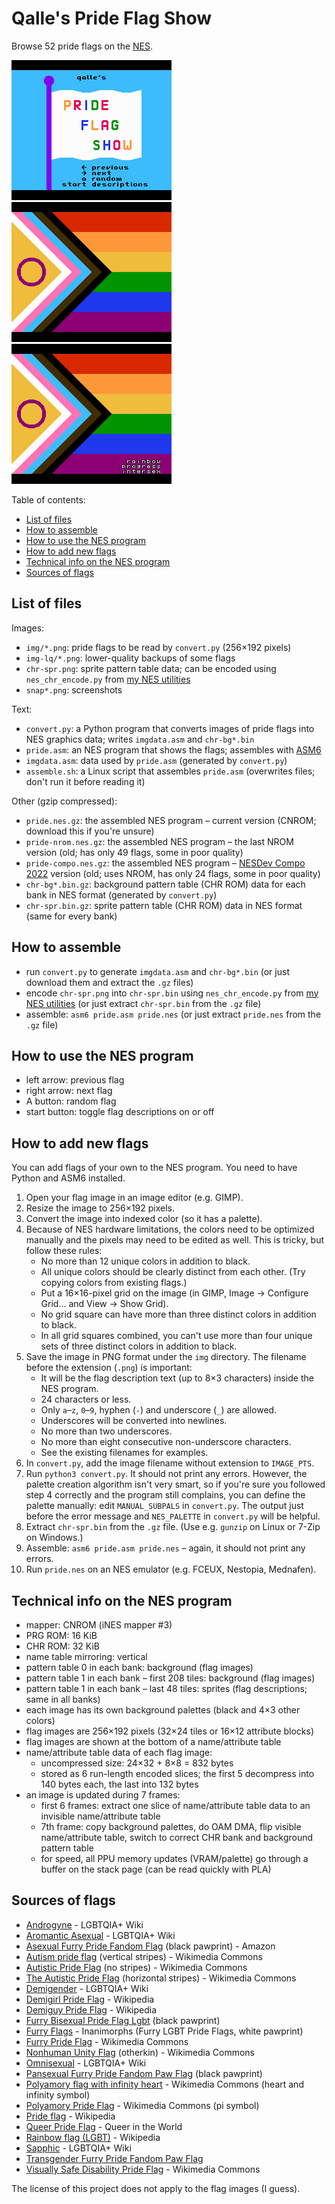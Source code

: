 # Qalle's Pride Flag Show
Browse 52 pride flags on the [NES](https://en.wikipedia.org/wiki/Nintendo_Entertainment_System).

![screenshot](snap1.png)
![screenshot](snap2.png)
![screenshot](snap3.png)

Table of contents:
* [List of files](#list-of-files)
* [How to assemble](#how-to-assemble)
* [How to use the NES program](#how-to-use-the-nes-program)
* [How to add new flags](#how-to-add-new-flags)
* [Technical info on the NES program](#technical-info-on-the-nes-program)
* [Sources of flags](#sources-of-flags)

## List of files
Images:
* `img/*.png`: pride flags to be read by `convert.py` (256&times;192 pixels)
* `img-lq/*.png`: lower-quality backups of some flags
* `chr-spr.png`: sprite pattern table data; can be encoded using `nes_chr_encode.py` from [my NES utilities](https://github.com/qalle2/nes-util/)
* `snap*.png`: screenshots

Text:
* `convert.py`: a Python program that converts images of pride flags into NES graphics data; writes `imgdata.asm` and `chr-bg*.bin`
* `pride.asm`: an NES program that shows the flags; assembles with [ASM6](https://www.romhacking.net/utilities/674/)
* `imgdata.asm`: data used by `pride.asm` (generated by `convert.py`)
* `assemble.sh`: a Linux script that assembles `pride.asm` (overwrites files; don't run it before reading it)

Other (gzip compressed):
* `pride.nes.gz`: the assembled NES program &ndash; current version (CNROM; download this if you're unsure)
* `pride-nrom.nes.gz`: the assembled NES program &ndash; the last NROM version (old; has only 49 flags, some in poor quality)
* `pride-compo.nes.gz`: the assembled NES program &ndash; [NESDev Compo 2022](https://itch.io/jam/nesdev-2022) version (old; uses NROM, has only 24 flags, some in poor quality)
* `chr-bg*.bin.gz`: background pattern table (CHR ROM) data for each bank in NES format (generated by `convert.py`)
* `chr-spr.bin.gz`: sprite pattern table (CHR ROM) data in NES format (same for every bank)

## How to assemble
* run `convert.py` to generate `imgdata.asm` and `chr-bg*.bin` (or just download them and extract the `.gz` files)
* encode `chr-spr.png` into `chr-spr.bin` using `nes_chr_encode.py` from [my NES utilities](https://github.com/qalle2/nes-util/) (or just extract `chr-spr.bin` from the `.gz` file)
* assemble: `asm6 pride.asm pride.nes` (or just extract `pride.nes` from the `.gz` file)

## How to use the NES program
* left arrow: previous flag
* right arrow: next flag
* A button: random flag
* start button: toggle flag descriptions on or off

## How to add new flags
You can add flags of your own to the NES program.
You need to have Python and ASM6 installed.
1. Open your flag image in an image editor (e.g. GIMP).
2. Resize the image to 256&times;192 pixels.
3. Convert the image into indexed color (so it has a palette).
4. Because of NES hardware limitations, the colors need to be optimized manually and the pixels may need to be edited as well. This is tricky, but follow these rules:
   * No more than 12 unique colors in addition to black.
   * All unique colors should be clearly distinct from each other. (Try copying colors from existing flags.)
   * Put a 16&times;16-pixel grid on the image (in GIMP, Image &rarr; Configure Grid&hellip; and View &rarr; Show Grid).
   * No grid square can have more than three distinct colors in addition to black.
   * In all grid squares combined, you can't use more than four unique sets of three distinct colors in addition to black.
5. Save the image in PNG format under the `img` directory. The filename before the extension (`.png`) is important:
   * It will be the flag description text (up to 8&times;3 characters) inside the NES program.
   * 24 characters or less.
   * Only `a`&ndash;`z`, `0`&ndash;`9`, hyphen (`-`) and underscore (`_`) are allowed.
   * Underscores will be converted into newlines.
   * No more than two underscores.
   * No more than eight consecutive non-underscore characters.
   * See the existing filenames for examples.
6. In `convert.py`, add the image filename without extension to `IMAGE_PTS`.
7. Run `python3 convert.py`. It should not print any errors. However, the palette creation algorithm isn't very smart, so if you're sure you followed step 4 correctly and the program still complains, you can define the palette manually: edit `MANUAL_SUBPALS` in `convert.py`. The output just before the error message and `NES_PALETTE` in `convert.py` will be helpful.
8. Extract `chr-spr.bin` from the `.gz` file. (Use e.g. `gunzip` on Linux or 7-Zip on Windows.)
9. Assemble: `asm6 pride.asm pride.nes` &ndash; again, it should not print any errors.
10. Run `pride.nes` on an NES emulator (e.g. FCEUX, Nestopia, Mednafen).

## Technical info on the NES program
* mapper: CNROM (iNES mapper #3)
* PRG ROM: 16 KiB
* CHR ROM: 32 KiB
* name table mirroring: vertical
* pattern table 0 in each bank: background (flag images)
* pattern table 1 in each bank &ndash; first 208 tiles: background (flag images)
* pattern table 1 in each bank &ndash; last 48 tiles: sprites (flag descriptions; same in all banks)
* each image has its own background palettes (black and 4&times;3 other colors)
* flag images are 256&times;192 pixels (32&times;24 tiles or 16&times;12 attribute blocks)
* flag images are shown at the bottom of a name/attribute table
* name/attribute table data of each flag image:
  * uncompressed size: 24&times;32 + 8&times;8 = 832 bytes
  * stored as 6 run-length encoded slices; the first 5 decompress into 140 bytes each, the last into 132 bytes
* an image is updated during 7 frames:
  * first 6 frames: extract one slice of name/attribute table data to an invisible name/attribute table
  * 7th frame: copy background palettes, do OAM DMA, flip visible name/attribute table, switch to correct CHR bank and background pattern table
  * for speed, all PPU memory updates (VRAM/palette) go through a buffer on the stack page (can be read quickly with PLA)

## Sources of flags
* [Androgyne](https://lgbtqia.fandom.com/wiki/Androgyne) - LGBTQIA+ Wiki
* [Aromantic Asexual](https://lgbtqia.fandom.com/wiki/Aromantic_asexual) - LGBTQIA+ Wiki
* [Asexual Furry Pride Fandom Flag](https://www.amazon.com/Asexual-Furry-Pride-Fandom-Flag/dp/B07F1K57P1) (black pawprint) - Amazon
* [Autism pride flag](https://commons.wikimedia.org/wiki/File:Autism_pride_flag.svg) (vertical stripes) - Wikimedia Commons
* [Autistic Pride Flag](https://commons.wikimedia.org/wiki/File:Autistic_Pride_Flag.png) (no stripes) - Wikimedia Commons
* [The Autistic Pride Flag](https://commons.wikimedia.org/wiki/File:The_Autistic_Pride_Flag.png) (horizontal stripes) - Wikimedia Commons
* [Demigender](https://lgbtqia.fandom.com/wiki/Demigender) - LGBTQIA+ Wiki
* [Demigirl Pride Flag](https://en.wikipedia.org/wiki/File:Demigirl_Pride-Flag.png) - Wikipedia
* [Demiguy Pride Flag](https://en.wikipedia.org/wiki/File:Demiguy_Pride-Flag.png) - Wikipedia
* [Furry Bisexual Pride Flag Lgbt](https://www.wackyprint.com/store/activism/lgbt/furry-bisexual-pride-flag-lgbt-colors-vibrant-bright) (black pawprint)
* [Furry Flags](https://www.inanimorphs.com/furryflags) - Inanimorphs (Furry LGBT Pride Flags, white pawprint)
* [Furry Pride Flag](https://commons.wikimedia.org/wiki/File:Furry_Pride_Flag.png) - Wikimedia Commons
* [Nonhuman Unity Flag](https://en.wikipedia.org/wiki/File:Nonhuman_Unity_Flag.svg) (otherkin) - Wikimedia Commons
* [Omnisexual](https://lgbtqia.fandom.com/wiki/Omnisexual) - LGBTQIA+ Wiki
* [Pansexual Furry Pride Fandom Paw Flag](https://www.amazon.com/Pansexual-Furry-Pride-Fandom-Flag/dp/B07F1X4G6P) (black pawprint)
* [Polyamory flag with infinity heart](https://commons.wikimedia.org/wiki/File:Polyamory_flag_with_infinity_heart.svg) - Wikimedia Commons (heart and infinity symbol)
* [Polyamory Pride Flag](https://commons.wikimedia.org/wiki/File:Polyamory_Pride_Flag.svg) - Wikimedia Commons (pi symbol)
* [Pride flag](https://en.wikipedia.org/wiki/Pride_flag) - Wikipedia
* [Queer Pride Flag](https://queerintheworld.com/queer-pride-flag/) - Queer in the World
* [Rainbow flag (LGBT)](https://en.wikipedia.org/wiki/Rainbow_flag_%28LGBT%29) - Wikipedia
* [Sapphic](https://lgbtqia.fandom.com/wiki/Sapphic) - LGBTQIA+ Wiki
* [Transgender Furry Pride Fandom Paw Flag](https://www.amazon.com/Transgender-Furry-Pride-Fandom-Flag/dp/B07F1Y36D2)
* [Visually Safe Disability Pride Flag](https://commons.wikimedia.org/wiki/File:Visually_Safe_Disability_Pride_Flag.svg) - Wikimedia Commons

The license of this project does not apply to the flag images (I guess).
